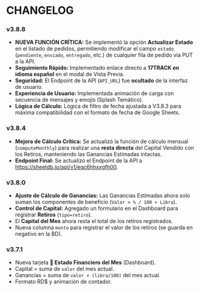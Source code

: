 # CHANGELOG

### v3.8.8
- **NUEVA FUNCIÓN CRÍTICA:** Se implementó la opción **Actualizar Estado** en el listado de pedidos, permitiendo modificar el campo `estado` (`pendiente`, `enviado`, `entregado`, etc.) de cualquier fila de pedido vía PUT a la API.
- **Seguimiento Rápido:** Implementado enlace directo a **17TRACK en idioma español** en el modal de Vista Previa.
- **Seguridad:** El Endpoint de la API (`API_URL`) fue **ocultado** de la interfaz de usuario.
- **Experiencia de Usuario:** Implementada animación de carga con secuencia de mensajes y emojis (Splash Temático).
- **Lógica de Cálculo:** Lógica de filtro de fecha ajustada a V3.8.3 para máxima compatibilidad con el formato de fecha de Google Sheets.

### v3.8.4
- **Mejora de Cálculo Crítica:** Se actualizó la función de cálculo mensual (`computeMonthly`) para realizar una **resta directa** del Capital Vendido con los Retiros, manteniendo las Ganancias Estimadas intactas.
- **Endpoint Final:** Se actualizó el Endpoint de la API a https://sheetdb.io/api/v1/eqc6hhxxgfh00.

### v3.8.0
- **Ajuste de Cálculo de Ganancias:** Las Ganancias Estimadas ahora solo suman los componentes de beneficio (`Valor × % / 100 + Libra`).
- **Control de Capital:** Agregado un formulario en el Dashboard para registrar **Retiros** (`tipo=retiro`).
- El **Capital del Mes** ahora resta el total de los retiros registrados.
- Nueva columna `monto` para registrar el valor de los retiros (se guarda en negativo en la BD).

### v3.7.1
- Nueva tarjeta **💼 Estado Financiero del Mes** (Dashboard).
- Capital = suma de `valor` del mes actual.
- Ganancias = suma de `valor × (libra/100)` del mes actual.
- Formato RD$ y animación de contador.
